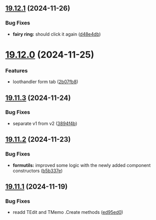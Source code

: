 ## [19.12.1](https://github.com/Torwent/WaspLib/compare/v19.12.0...v19.12.1) (2024-11-26)


### Bug Fixes

* **fairy ring:** should click it again ([d48e4db](https://github.com/Torwent/WaspLib/commit/d48e4dbf1a0b4a37d624e2c204872cbced945f9e))



# [19.12.0](https://github.com/Torwent/WaspLib/compare/v19.11.3...v19.12.0) (2024-11-25)


### Features

* loothandler form tab ([2b07fb8](https://github.com/Torwent/WaspLib/commit/2b07fb86215523182d8ea6212b55b4541098fbe9))



## [19.11.3](https://github.com/Torwent/WaspLib/compare/v19.11.2...v19.11.3) (2024-11-24)


### Bug Fixes

* separate v1 from v2 ([3894f4b](https://github.com/Torwent/WaspLib/commit/3894f4b9b67822d31e1f72136f968e05caaabe67))



## [19.11.2](https://github.com/Torwent/WaspLib/compare/v19.11.1...v19.11.2) (2024-11-23)


### Bug Fixes

* **formutils:** improved some logic with the newly added component constructors ([b5b337e](https://github.com/Torwent/WaspLib/commit/b5b337e0de3450ea64cfdaf18eb975826da0ea32))



## [19.11.1](https://github.com/Torwent/WaspLib/compare/v19.11.0...v19.11.1) (2024-11-19)


### Bug Fixes

* readd TEdit and TMemo .Create methods ([ed95ed0](https://github.com/Torwent/WaspLib/commit/ed95ed07ebb6d42f558eb20fb6b80a86390b5b70))



